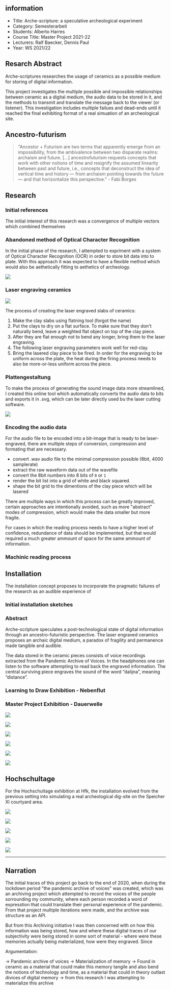 ## information    

- Title: Arche-scripture: a speculative archeological experiment
- Category: Semesterarbeit
- Students: Alberto Harres
- Course Title: Master Project 2021-22
- Lecturers: Ralf Baecker, Dennis Paul
- Year: WS 2021/22

## Resarch Abstract

Arche-scriptures researches the usage of ceramics as a possible medium for storing of digital information.  

This project investigates the multiple possible and impossible relationships between ceramic as a digital medium, the audio data to be stored in it, and the methods to transmit and translate the message back to the viewer (or listener). This investigation includes multiple failues and dead-ends until it reached the final exhibiting format of a real simuation of an archeological site.

## Ancestro-futurism

>"Ancestor + Futurism are two terms that apparently emerge from an impossibility, from the ambivalence between two disparate realms: archaism and future. [...] ancestrofuturism requests concepts that work with other notions of time and resignify the assumed linearity between past and future, i.e., concepts that deconstruct the idea of vertical time and history — from archaism pointing towards the future — and that horizontalize this perspective." - Fabi Borges

## Research

### Initial references

The initial interest of this research was a convergence of multiple vectors which combined themselves 

### Abandoned method of Optical Character Recognition

In the initial phase of the research, I attempted to expriment with a system of Optical Character Recognition (OCR) in order to store bit data into to plate. With this approach it was expected to have a flexible method which would also be aethetically fitting to aethetics of archeology.

![](/images/detections.png)

### Laser engraving ceramics

![](/images/placas_ceramica.png)

The process of creating the laser engraved slabs of ceramics:

1. Make the clay slabs using flatning tool (forgot the name)
2. Put the clays to dry on a flat surface. To make sure that they don't naturally bend, leave a weighted flat object on top of the clay piece.
3. After they are flat enough not to bend any longer, bring them to the laser engraving.
4. The following laser engraving parameters work well for red-clay.
5. Bring the lasered clay piece to be fired. In order for the engraving to be uniform across the plate, the heat during the firing process needs to also be more-or-less uniform across the piece. 

### Plattengestaltung

To make the process of generating the sound image data more streamlined, I created this online tool which automatically converts the audio data to bits and exports it in .svg, which can be later directly used bu the laser cutting software.

![](/images/platten_gestaltung.png)

### Encoding the audio data

For the audio file to be encoded into a bit-image that is ready to be laser-engraved, there are multiple steps of conversion, compression and formating that are necessary.

- convert .wav audio file to the minimal compression possible (8bit, 4000 samplerate)
- extract the raw waveform data out of the wavefile
- convert the 8bit numbers into 8 bits of `0` or `1`
- render the bit list into a grid of white and black squared.
- shape the bit grid to the dimentions of the clay piece which will be lasered

There are multiple ways in which this process can be greatly improved, certain approaches are intentionally avoided, such as more "abstract" modes of compression, which would make the data smaller but more fragile.

For cases in which the reading process needs to have a higher level of confidence, redundance of data should be implemented, but that would required a much greater ammount of space for the same ammount of information.

### Machinic reading process



## Installation 

The installation concept proposes to incorporate the pragmatic failures of the research as an audible experience of   

### Initial installation sketches



### Abstract

Arche-scripture speculates a post-technological state of digital information through an ancestro-futuristic perspective. The laser  engraved ceramics proposes an archaic digital medium, a paradox of  fragility and permanence made tangible and audible. 

The data stored in the ceramic pieces consists of voice recordings extracted from the Pandemic Archive of Voices. In the headphones one can listen to the software attempting to read back the engraved information. The central surviving piece engraves the sound of the word “dalijna”, meaning “distance”.

### Learning to Draw Exhibition - Nebenflut



### Master Project Exhibition - Dauerwelle

![](/website/P1022200_v2.JPG)

![](/images/P1022195.JPG)

![](/images/P1022350.JPG)

![](/images/P1022281.JPG)

![](/images/P1022314.JPG)

![](/images/P1022308.JPG)

## Hochschultage

For the Hochschultage exhibition at Hfk, the installation evolved from the previous setting into simulating a real archeological dig-site on the Speicher XI courtyard area.

![](/images/arche-scriptures_big.gif)

![](/images/_MG_5399.png)

![](/images/_MG_5443.png)

![](/images/_MG_5410.png)

![](/images/_MG_5428.png)

---------

## Narration 

The initial traces of this project go back to the end of 2020, when during the lockdown period "the pandemic archive of voices" was created, which was an archiving project which attempted to record the voices of the people sorrounding my community, where each person recorded a word of expresstion that could translate their personal experience of the pandemic. From that project multiple iterations were made, and the archive was structure as an API.

But from this Archiving initiative I was then concerned with on how this information was being stored, how and where these digital traces of our subjectivity were being stored in some sort of material - where were these memories actually being materialized, how were they engraved. Since 

Argumentation:

-> Pandemic archive of voices
-> Materialization of memory
-> Found in ceramic as a material that could make this memory tangile and also bend the notions of technology and time, as a material that could in theory outlast divices of digital memory
-> from this research I was attempting to materialize this archive   